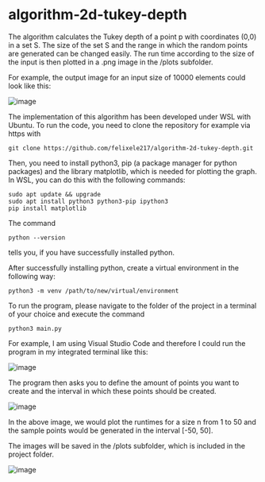 # algorithm-2d-tukey-depth
The algorithm calculates the Tukey depth of a point p with coordinates (0,0) in a set S. The size of the set S and the range in which the random points are generated can be changed easily. The run time according to the size of the input is then plotted in a .png image in the /plots subfolder. 

For example, the output image for an input size of 10000 elements could look like this:  

![image](https://user-images.githubusercontent.com/50794814/172380005-1691e1f7-fab7-42e8-8cf2-3c10eec20e6d.png)

The implementation of this algorithm has been developed under WSL with Ubuntu. To run the code, you need to clone the repository for example via https with
```
git clone https://github.com/felixele217/algorithm-2d-tukey-depth.git
```

Then, you need to install python3, pip (a package manager for python packages) and the library matplotlib, which is needed for plotting the graph. In WSL, you can do this with the following commands:
```
sudo apt update && upgrade
sudo apt install python3 python3-pip ipython3
pip install matplotlib
```

The command 
```
python --version
```
tells you, if you have successfully installed python.

After successfully installing python, create a virtual environment in the following way:  
```
python3 -m venv /path/to/new/virtual/environment
```

To run the program, please navigate to the folder of the project in a terminal of your choice and execute the command
```
python3 main.py
``` 

For example, I am using Visual Studio Code and therefore I could run the program in my integrated terminal like this:  

![image](https://user-images.githubusercontent.com/50794814/172377711-07f6223b-aaa1-4b59-8704-d959dcdfe40b.png)

The program then asks you to define the amount of points you want to create and the interval in which these points should be created.

![image](https://user-images.githubusercontent.com/50794814/172395412-988f1afe-bee2-47a9-ba55-b5c925b1f81a.png)

In the above image, we would plot the runtimes for a size n from 1 to 50 and the sample points would be generated in the interval [-50, 50].

The images will be saved in the /plots subfolder, which is included in the project folder. 

![image](https://user-images.githubusercontent.com/50794814/172401366-cd3997d4-5bec-458e-9f61-299bbec14019.png)







